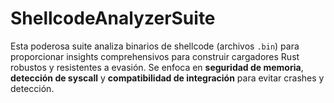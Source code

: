 # ShellcodeAnalyzerSuite
Esta poderosa suite analiza binarios de shellcode (archivos `.bin`) para proporcionar insights comprehensivos para construir cargadores Rust robustos y resistentes a evasión. Se enfoca en **seguridad de memoria**, **detección de syscall** y **compatibilidad de integración** para evitar crashes y detección.
